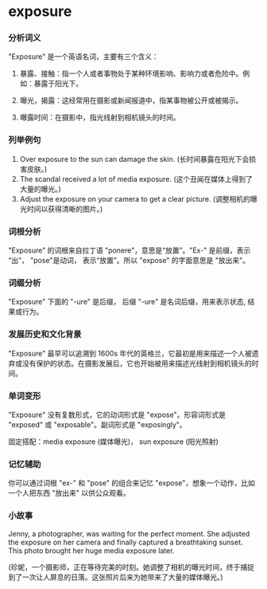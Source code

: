 # exposure

### 分析词义

  

"Exposure" 是一个英语名词，主要有三个含义：

  

1.  暴露、接触：指一个人或者事物处于某种环境影响、影响力或者危险中。例如：暴露于阳光下。
    
      
    
2.  曝光，揭露：这经常用在摄影或新闻报道中，指某事物被公开或被揭示。
    
      
    
3.  曝露时间：在摄影中，指光线射到相机镜头的时间。
    
      
    

  

### 列举例句

  

1.  Over exposure to the sun can damage the skin. (长时间暴露在阳光下会损害皮肤。)
2.  The scandal received a lot of media exposure. (这个丑闻在媒体上得到了大量的曝光。)
3.  Adjust the exposure on your camera to get a clear picture. (调整相机的曝光时间以获得清晰的图片。)

  

### 词根分析

  

"Exposure" 的词根来自拉丁语 "ponere"，意思是“放置”。"Ex-" 是前缀，表示 “出”， "pose"是动词， 表示“放置”。所以 "expose" 的字面意思是 "放出来"。

  

### 词缀分析

  

"Exposure" 下面的 "-ure" 是后缀， 后缀 "-ure" 是名词后缀，用来表示状态, 结果或行为。

  

### 发展历史和文化背景

  

"Exposure" 最早可以追溯到 1600s 年代的英格兰，它最初是用来描述一个人被遗弃或没有保护的状态。在摄影发展后，它也开始被用来描述光线射到相机镜头的时间。

  

### 单词变形

  

"Exposure" 没有复数形式，它的动词形式是 "expose"。形容词形式是 "exposed" 或 "exposable"。副词形式是 "exposingly"。

  

固定搭配：media exposure (媒体曝光)， sun exposure (阳光照射)

  

### 记忆辅助

  

你可以通过词根 "ex-" 和 "pose" 的组合来记忆 "expose"，想象一个动作，比如一个人把东西 "放出来" 以供公众观看。

  

### 小故事

  

Jenny, a photographer, was waiting for the perfect moment. She adjusted the exposure on her camera and finally captured a breathtaking sunset. This photo brought her huge media exposure later.

  

(珍妮，一个摄影师，正在等待完美的时刻。她调整了相机的曝光时间，终于捕捉到了一次让人屏息的日落。这张照片后来为她带来了大量的媒体曝光。)
